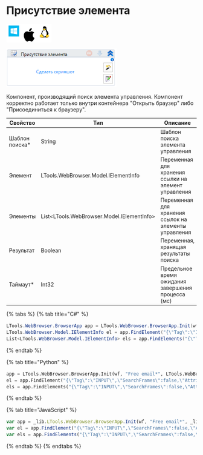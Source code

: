 # Присутствие элемента

![](../../../resources/activities/basic/browser/image-100-1-1-1-1-1-1-1-2-221.png)

![](../../../resources/activities/basic/browser/image-277.png)

Компонент, производящий поиск элемента управления. Компонент корректно работает только внутри контейнера "Открыть браузер" либо "Присоединиться к браузеру".

| Свойство        | Тип                                         | Описание                                              |
| --------------- | ------------------------------------------- | ----------------------------------------------------- |
| Шаблон поиска\* | String                                      | Шаблон поиска элемента управления                     |
| Элемент         | LTools.WebBrowser.Model.IElementInfo        | Переменная для хранения ссылки на элемент управления  |
| Элементы        | List\<LTools.WebBrowser.Model.IElementInfo> | Переменная для хранения ссылок на элементы управления |
| Результат       | Boolean                                     | Переменная, хранящая результаты поиска                |
| Таймаут\*       | Int32                                       | Предельное время ожидания завершения процесса (мс)    |

{% tabs %}
{% tab title="C#" %}
```csharp
LTools.WebBrowser.BrowserApp app = LTools.WebBrowser.BrowserApp.Init(wf, "Free email*", LTools.WebBrowser.Model.BrowserTypes_Short.IE);
LTools.WebBrowser.Model.IElementInfo el = app.FindElement("{\"Tag\":\"INPUT\",\"SearchFrames\":false,\"Attributes\":[{\"Key\":\"CLASS\",\"Value\":\"textbox js-hide-label\"},{\"Key\":\"ID\",\"Value\":\"header-search-input\"}]}");
List<LTools.WebBrowser.Model.IElementInfo> els = app.FindElements("{\"Tag\":\"INPUT\",\"SearchFrames\":false,\"Attributes\":[{\"Key\":\"CLASS\",\"Value\":\"textbox js-hide-label\"},{\"Key\":\"ID\",\"Value\":\"header-search-input\"}]}");
```
{% endtab %}

{% tab title="Python" %}
```python
app = LTools.WebBrowser.BrowserApp.Init(wf, "Free email*", LTools.WebBrowser.Model.BrowserTypes_Short.IE)
el = app.FindElement("{\"Tag\":\"INPUT\",\"SearchFrames\":false,\"Attributes\":[{\"Key\":\"CLASS\",\"Value\":\"textbox js-hide-label\"},{\"Key\":\"ID\",\"Value\":\"header-search-input\"}]}")
els = app.FindElements("{\"Tag\":\"INPUT\",\"SearchFrames\":false,\"Attributes\":[{\"Key\":\"CLASS\",\"Value\":\"textbox js-hide-label\"},{\"Key\":\"ID\",\"Value\":\"header-search-input\"}]}")
```
{% endtab %}

{% tab title="JavaScript" %}
```javascript
var app = _lib.LTools.WebBrowser.BrowserApp.Init(wf, "Free email*", _lib.LTools.WebBrowser.Model.BrowserTypes_Short.IE);
var el = app.FindElement("{\"Tag\":\"INPUT\",\"SearchFrames\":false,\"Attributes\":[{\"Key\":\"CLASS\",\"Value\":\"textbox js-hide-label\"},{\"Key\":\"ID\",\"Value\":\"header-search-input\"}]}");		
var els = app.FindElements("{\"Tag\":\"INPUT\",\"SearchFrames\":false,\"Attributes\":[{\"Key\":\"CLASS\",\"Value\":\"textbox js-hide-label\"},{\"Key\":\"ID\",\"Value\":\"header-search-input\"}]}");		
```
{% endtab %}
{% endtabs %}
